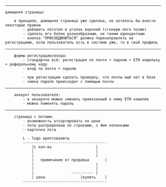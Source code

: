 
------------------------------------------------------------

	домашняя страница:

		в принципе, домашняя страница уже сделана, но хотелось бы внести некоторые правки
			- добавить логотип в уголок верхний (сгенерю лого позже)
			- сделать его более разнообразным, не таким одноцветным
			- кнопка "ПРИСОЕДИНИТЬСЯ" должна перенаправлять на регистрациию, если пользователь есть в системе уже, то в свой профиль

------------------------------------------------------------

		формы регистрации/входа:
			- стандартно всё: регистрация по почте + паролю + ETH кошельку + реферальному коду
			- вход по почте + паролю

			- при регистрации сделать проверку, что почты ещё нет в базе
			- смена пароля происходит с помощью почты

------------------------------------------------------------

		аккаунт пользователя:
			- в аккаунте можно сменить привязанный к нему ETH кошелёк
			- можно поменять пароль

------------------------------------------------------------

		страница с лотами:
			- возможность отсортировать по цене
			- лоты распределены по строками, с 4мя колонками
			- карточка лота

			L - logo криптовалюты
			--------------------------------------
		        |L кол-во		             |
		        |		                     |
		        |		                     |
		        |   примечание от продавца 	     |
		        |		                     |
		        |		                     |
		        |		          ---------- |
		        | цена 		          |купить    |
			--------------------------------------


